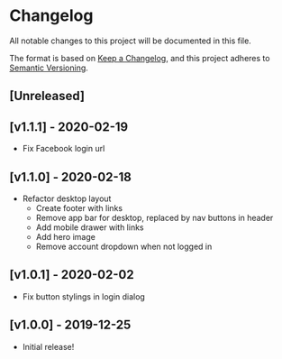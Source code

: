 # Changelog
All notable changes to this project will be documented in this file.

The format is based on [Keep a Changelog](https://keepachangelog.com/en/1.0.0/),
and this project adheres to [Semantic Versioning](https://semver.org/spec/v2.0.0.html).

## [Unreleased]

## [v1.1.1] - 2020-02-19
- Fix Facebook login url

## [v1.1.0] - 2020-02-18
- Refactor desktop layout
  - Create footer with links
  - Remove app bar for desktop, replaced by nav buttons in header
  - Add mobile drawer with links
  - Add hero image
  - Remove account dropdown when not logged in

## [v1.0.1] - 2020-02-02
- Fix button stylings in login dialog

## [v1.0.0] - 2019-12-25
- Initial release!
